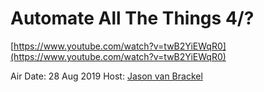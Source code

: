 # Automate All The Things 4/?

[https://www.youtube.com/watch?v=twB2YiEWqR0](https://www.youtube.com/watch?v=twB2YiEWqR0)

Air Date: 28 Aug 2019
Host: [Jason van Brackel](twitter.com/jasonvanbrackel)